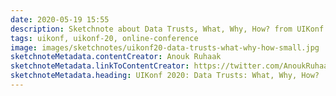 ```yaml
---
date: 2020-05-19 15:55
description: Sketchnote about Data Trusts, What, Why, How? from UIKonf 2020 (online conference)
tags: uikonf, uikonf-20, online-conference
image: images/sketchnotes/uikonf20-data-trusts-what-why-how-small.jpg
sketchnoteMetadata.contentCreator: Anouk Ruhaak
sketchnoteMetadata.linkToContentCreator: https://twitter.com/AnoukRuhaak
sketchnoteMetadata.heading: UIKonf 2020: Data Trusts: What, Why, How?
---
```


